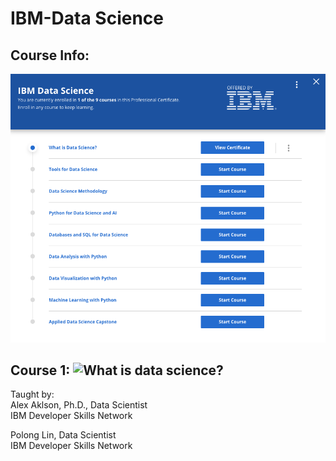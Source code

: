 # IBM-Data Science

## Course Info:   
![courseinfo](IBM_DataScience.png)


## Course 1: ![What is data science?](https://www.coursera.org/learn/what-is-datascience/home/welcome)       
Taught by:    
Alex Aklson, Ph.D., Data Scientist    
IBM Developer Skills Network    

Polong Lin, Data Scientist    
IBM Developer Skills Network    

